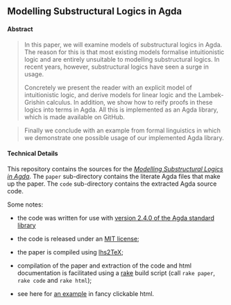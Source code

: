 ## Modelling Substructural Logics in Agda

#### Abstract

> In this paper, we will examine models of substructural logics in
> Agda. The reason for this is that most existing models formalise
> intuitionistic logic and are entirely unsuitable to modelling
> substructural logics. In recent years, however, substructural logics
> have seen a surge in usage.
>
> Concretely we present the reader with an explicit model of
> intuitionistic logic, and derive models for linear logic and the
> Lambek-Grishin calculus. In addition, we show how to reify proofs in
> these logics into terms in Agda. All this is implemented as an Agda
> library, which is made available on GitHub.

> Finally we conclude with an example from formal linguistics in which
> we demonstrate one possible usage of our implemented Agda library.

#### Technical Details

This repository contains the sources for the *[Modelling Substructural Logics in Agda](/SubstructuralLogicsInAgda.pdf?raw=true)*.
The `paper` sub-directory contains the literate Agda files that make up the paper.
The `code` sub-directory contains the extracted Agda source code.

Some notes:

  - the code was written for use with [version 2.4.0 of the Agda standard library
    ](https://github.com/agda/agda-stdlib/releases/tag/v2.4.0)

  - the code is released under an [MIT license](code/LICENSE);

  - the paper is compiled using [lhs2TeX](http://www.andres-loeh.de/lhs2tex/);

  - compilation of the paper and extraction of the code and html
    documentation is facilitated using a [rake](http://rake.rubyforge.org/)
    build script (call `rake paper`, `rake code` and `rake html`);

  - see here for [an example](http://pepijnkokke.github.io/SubstructuralLogicsInAgda/html/paper.html)
    in fancy clickable html.
